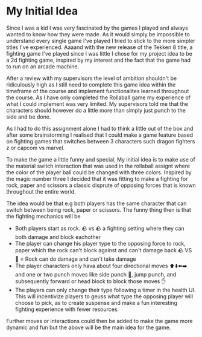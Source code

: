 # My Initial Idea


Since I was a kid I was very fascinated by the games I played and always wanted to know how they were made. As it would simply be impossible to understand every single game I've played I tried to stick to the more simpler titles I've experienced. 
Aaaand with the new release of the Tekken 8 title, a fighting game I've played since I was little I chose for my project idea to be a 2d fighting game, inspired by my interest and the fact that the game had to run on an arcade machine. 

After a review with my supervisors the level of ambition shouldn't be ridiculously high as I still need to complete this game idea within the timeframe of the course and implement functionalites learned throughout the course. 
As I have only completed the Rollaball game my experience of what I could implement was very limited. My supervisors told me that the characters should however do a little more than simply just punch to the side and be done. 

As I had to do this assignment alone I had to think a little out of the box and after some brainstorming I realised that I could make a game feature based on fighting games that switches between 3 characters such dragon fighters z or capcom vs marvel.

To make the game a little funny and special, My initial idea is to make use of the material switch interaction that was used in the rollaball assignt where the color of the player ball could be changed with three colors. 
Inspired by the magic number three I decided that it was fitting to make a fighting for rock, paper and scissors a classic disprute of opposing forces that is known throughout the entire world. 

The idea would be that e.g both players has the same character that can switch between being rock, paper or scissors. The funny thing then is that the fighting mechanics will be 

* Both players start as rock.  🪨 vs 🪨 a fighting setting where they can both damage and block eachother
* The player can change his player type to the opposing force to rock, paper which the rock can't block against and can't damage back 🪨 VS 🧻 = Rock can do damage and can't take damage
* The player characters only hava about four directional moves ⬆️⬇️⬅️➡️ and one or two punch moves like side punch 👊, jump punch, and subsequently forward or head block to block those moves ✋ 
* The players can only change their type following a timer in the health UI. This will incentivize players to geuss what type the opposing player will choose to pick, as to create suspense and make a fun interesting fighting experience with fewer resources. 

Further moves or interactions could then be added to make the game more dynamic and fun but the above will be the main idea for the game. 

